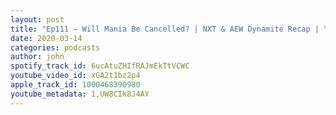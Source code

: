 ```yaml
---
layout: post
title: "Ep111 – Will Mania Be Cancelled? | NXT & AEW Dynamite Recap | Your Questions (with Lexi Helms – Grappuchino Thoughts)"
date: 2020-03-14
categories: podcasts
author: john
spotify_track_id: 6ucAtuZHIfRAJmEkTtVCWC
youtube_video_id: xGA2t1bz2p4
apple_track_id: 1000468390980
youtube_metadata: 1,UW8CIk8J4AY
---
```

